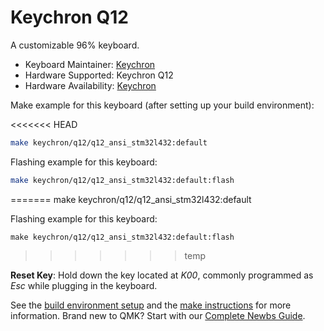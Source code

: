 # Keychron Q12

A customizable 96% keyboard.

* Keyboard Maintainer: [Keychron](https://github.com/keychron)
* Hardware Supported: Keychron Q12
* Hardware Availability: [Keychron](https://www.keychron.com)

Make example for this keyboard (after setting up your build environment):

<<<<<<< HEAD
```bash
make keychron/q12/q12_ansi_stm32l432:default
```

Flashing example for this keyboard:

```bash
make keychron/q12/q12_ansi_stm32l432:default:flash
```
=======
    make keychron/q12/q12_ansi_stm32l432:default

Flashing example for this keyboard:

    make keychron/q12/q12_ansi_stm32l432:default:flash
>>>>>>> temp

**Reset Key**: Hold down the key located at *K00*, commonly programmed as *Esc* while plugging in the keyboard.

See the [build environment setup](https://docs.qmk.fm/#/getting_started_build_tools) and the [make instructions](https://docs.qmk.fm/#/getting_started_make_guide) for more information. Brand new to QMK? Start with our [Complete Newbs Guide](https://docs.qmk.fm/#/newbs).
